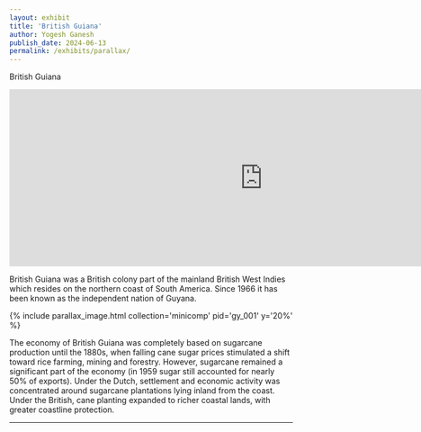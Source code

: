 ```yaml
---
layout: exhibit
title: 'British Guiana'
author: Yogesh Ganesh
publish_date: 2024-06-13
permalink: /exhibits/parallax/
---
```


British Guiana  
<iframe width="900" height="315" src="https://www.youtube.com/embed/h8LGSW8kEjs?si=EVPrAHa2joCCZzCM" title="YouTube video player" frameborder="0" allow="accelerometer; autoplay; clipboard-write; encrypted-media; gyroscope; picture-in-picture; web-share" referrerpolicy="strict-origin-when-cross-origin" allowfullscreen></iframe>


British Guiana was a British colony part of the mainland British West Indies which resides on the northern coast of South America. Since 1966 it has been known as the independent nation of Guyana.

{% include parallax_image.html collection='minicomp' pid='gy_001' y='20%' %}

The economy of British Guiana was completely based on sugarcane production until the 1880s, when falling cane sugar prices stimulated a shift toward rice farming, mining and forestry. However, sugarcane remained a significant part of the economy (in 1959 sugar still accounted for nearly 50% of exports). Under the Dutch, settlement and economic activity was concentrated around sugarcane plantations lying inland from the coast. Under the British, cane planting expanded to richer coastal lands, with greater coastline protection.

---